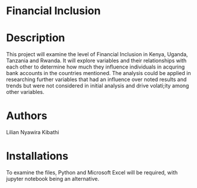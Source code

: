 # Financial Inclusion
# Description

This project will examine the level of Financial Inclusion in Kenya, Uganda, Tanzania and Rwanda. 
It will explore variables and their relationships with each other to determine how much they influence individuals in acquring bank accounts in the countries mentioned.
The analysis could be applied in researching further variables that had an influence over noted results and trends but were not considered in initial analysis and drive volati;ity among other variables.

# Authors
Lilian Nyawira Kibathi

# Installations
To examine the files, Python and Microsoft Excel will be required, with jupyter notebook being an alternative. 
